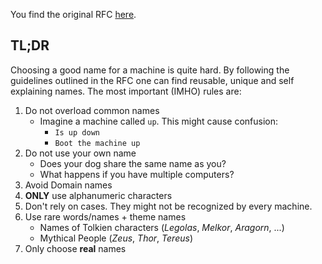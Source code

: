 
You find the original RFC [here](https://tools.ietf.org/html/rfc1178).

## TL;DR
Choosing a good name for a machine is quite hard. By following  the guidelines outlined in the RFC one can find reusable, unique and self explaining names.  The most important (IMHO) rules are:

1. Do not overload common names
	- Imagine a machine called `up`. This might cause confusion:
		- `Is up down`
		- `Boot the machine up`
2. Do not use your own name
	- Does your dog share the same name as you?
	- What happens if you have multiple computers?
3. Avoid Domain names
4. **ONLY** use alphanumeric characters
5. Don't rely on cases. They might not be recognized by every machine.
6. Use rare words/names + theme names
	- Names of Tolkien characters (*Legolas*, *Melkor*, *Aragorn*, ...)
	-  Mythical People (*Zeus*, *Thor*, *Tereus*)
7. Only choose **real** names